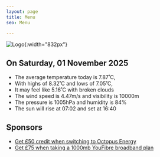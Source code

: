 ```yaml
---
layout: page
title: Menu
seo: Menu

---
```


![Logo](/images/logo.jpg){:width="832px"}

<!-- weather_marker starts -->
## On Saturday, 01 November 2025

- The average temperature today is 7.87˚C,
- With highs of 8.32˚C and lows of 7.05˚C,
- It may feel like 5.16˚C with broken clouds
- The wind speed is 4.47m/s and visibility is 10000m
- The pressure is 1005hPa and humidity is 84%
- The sun will rise at 07:02 and set at 16:40

<!-- weather_marker ends -->

## Sponsors

- [Get £50 credit when switching to Octopus Energy](https://bit.ly/3oD1nnS)
- [Get £75 when taking a 1000mb YouFibre broadband plan](https://aklam.io/91zWhU?)

